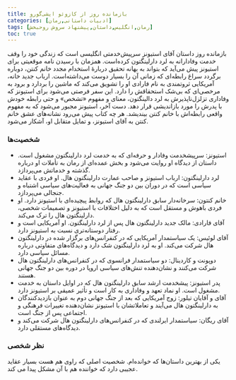 ```yaml
---
title: بازمانده روز از کازوئو ایشی‌گورو
categories: [ادبیات داستانی,رمان]
tags: [رمان,انگلیس,داستان,پیشنهاد سروش روحبخش]
toc: true
---
```


بازمانده روز داستان آقای استیونز سرپیش‌خدمتی انگلیسی است که زندگی خود را وقف خدمت وفادارانه به لرد دارلینگتون کرده‌است.  همزمان با رسیدن نامه موقعیتی برای استیونز پیش می‌آید که بتواند به بهانه تحقیق دربارهٔ استخدام مجدد خانم کنتن، دوباره برگردد سراغ رابطه‌ای که زمانی آن را بسیار دوست می‌داشته‌است. ارباب جدید خانه، آمریکایی ثروتمندی به نام فارادی او را تشویق می‌کند که ماشین را بردارد و برود به مرخصی‌ای که بی‌شک استحقاقش را دارد. این سفر فرصتی می‌شود برای استیونز که وفاداری تزلزل‌ناپذیرش به لرد دالینگتون، معنای و مفهوم «تشخص» و حتی رابطه خودش با پدرش را مورد بازاندیشی قرار دهد. دست آخر، استیونز مجبور می‌شود که به مفهوم واقعی رابطه‌اش با خانم کنتن بیندیشد. هر چه کتاب پیش می‌رود نشانه‌های عشق خانم کنتن به آقای استیونز، و تمایل متقابل او، آشکار می‌شود. 

### شخصیت‌ها
- استیونز: سرپیشخدمت وفادار و حرفه‌ای که به خدمت لرد دارلینگتون مشغول است. داستان از دیدگاه او روایت می‌شود و بخش عمده‌ای از رمان به تأملات او درباره گذشته و خدماتش می‌پردازد.
- لرد دارلینگتون: ارباب استیونز و صاحب عمارت دارلینگتون هال. او فردی با عقاید سیاسی است که در دوران بین دو جنگ جهانی به فعالیت‌های سیاسی اشتباه و جنجالی می‌پردازد.
- خانم کنتون: سرخانه‌دار سابق دارلینگتون هال که روابط پیچیده‌ای با استیونز دارد. او فردی باهوش و مستقل است که به دلیل اختلافات با استیونز و تصمیمات شخصی، دارلینگتون هال را ترک می‌کند.
- آقای فارادی: مالک جدید دارلینگتون هال پس از لرد دارلینگتون. او آمریکایی است و رفتار دوستانه‌تری نسبت به استیونز دارد.
- آقای لوئیس: یک سیاستمدار آمریکایی که در کنفرانس‌های برگزار شده در دارلینگتون هال شرکت می‌کند. او به لرد دارلینگتون شک دارد و دیدگاه‌های متفاوتی درباره مسائل سیاسی دارد.
- دوپونت و کاردینال: دو سیاستمدار فرانسوی که در کنفرانس‌های دارلینگتون هال شرکت می‌کنند و نشان‌دهنده تنش‌های سیاسی اروپا در دوره بین دو جنگ جهانی هستند.
- پدر استیونز: پیشخدمت ارشد سابق دارلینگتون هال که در اوایل داستان به خدمت مشغول است. او نماد تعهد و وفاداری به کار است و تأثیر عمیقی بر استیونز دارد.
- آقای و آقایان تیلور: زوج آمریکایی که بعد از جنگ جهانی دوم به عنوان بازدیدکنندگان به دارلینگتون هال می‌آیند و تعاملاتشان با استیونز نشان‌دهنده تغییرات فرهنگی و اجتماعی پس از جنگ است.
- آقای ریگان: سیاستمدار ایرلندی که در کنفرانس‌های دارلینگتون هال شرکت می‌کند و دیدگاه‌های مستقلی دارد.

### نظر شخصی
یکی از بهترین داستان‌ها که خوانده‌ام. شخصیت اصلی که راوی هم هست بسیار عقاید عجیبی دارد که خواننده هم با آن مشکل پیدا می کند. 